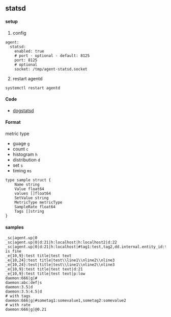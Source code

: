 ## statsd

#### setup

1. config
```
agent:
  statsd:
    enabled: true
    # port - optional - default: 8125
    port: 8125
    # optional
    socket: /tmp/agent-statsd.socket
```

2. restart agentd
```
systemctl restart agentd
```


#### Code
  - [dogstatsd](https://docs.datadoghq.com/developers/dogstatsd)


#### Format

metric type
- guage `g`
- count `c`
- histogram `h`
- distribution `d`
- set `s`
- timing `ms`


```golang
type sample struct {
	Name string
	Value float64
	values []float64
	SetValue string
	MetricType metricType
	SampleRate float64
	Tags []string
}
```

#### samples
```
_sc|agent.up|0
_sc|agent.up|0|d:21|h:localhost|h:localhost2|d:22
_sc|agent.up|0|d:21|h:localhost|#tag1:test,tag2,dd.internal.entity_id:testID|m:this is fine
_e{10,9}:test title|test text
_e{10,24}:test title|test\\line1\\nline2\\nline3
_e{10,24}:test|title|test\\line1\\nline2\\nline3
_e{10,9}:test title|test text|d:21
_e{10,9}:test title|test text|p:low
daemon:666|g|#
daemon:abc:def|s
daemon:3.5|d
daemon:3.5:4.5|d
# with tags
daemon:666|g|#sometag1:somevalue1,sometag2:somevalue2
# with rate
daemon:666|g|@0.21
```
